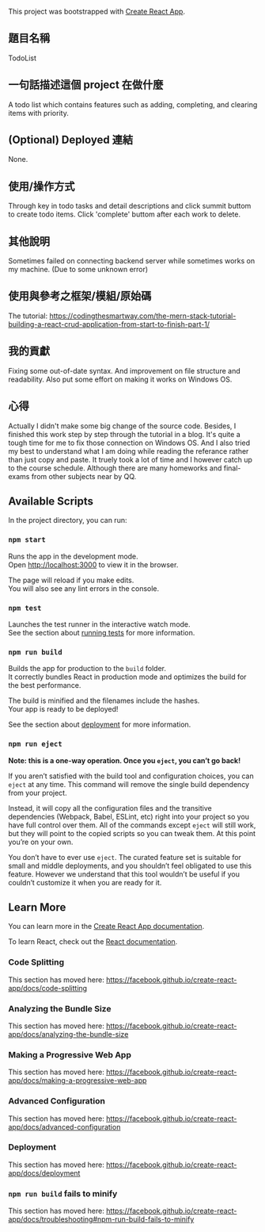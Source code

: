 This project was bootstrapped with [Create React App](https://github.com/facebook/create-react-app).

## 題目名稱
TodoList
## 一句話描述這個 project 在做什麼
A todo list which contains features such as adding, completing, and clearing items with priority.
## (Optional) Deployed 連結
None.
## 使用/操作方式
Through key in todo tasks and detail descriptions and click summit buttom to create todo items.
Click 'complete' buttom after each work to delete. 
## 其他說明
Sometimes failed on connecting backend server while sometimes works on my machine. (Due to some unknown error)
## 使用與參考之框架/模組/原始碼
The tutorial:
https://codingthesmartway.com/the-mern-stack-tutorial-building-a-react-crud-application-from-start-to-finish-part-1/
## 我的貢獻
Fixing some out-of-date syntax. And improvement on file structure and readability. Also put some effort on making it works on Windows OS.
## 心得
Actually I didn't make some big change of the source code. Besides, I finished this work step by step through the tutorial in a blog. It's quite a tough time for me to fix those connection on Windows OS. And I also tried my best to understand what I am doing while reading the referance rather than just copy and paste. It truely took a lot of time and I however catch up to the course schedule. Although there are many homeworks and final-exams from other subjects near by QQ. 



## Available Scripts

In the project directory, you can run:

### `npm start`

Runs the app in the development mode.<br>
Open [http://localhost:3000](http://localhost:3000) to view it in the browser.

The page will reload if you make edits.<br>
You will also see any lint errors in the console.

### `npm test`

Launches the test runner in the interactive watch mode.<br>
See the section about [running tests](https://facebook.github.io/create-react-app/docs/running-tests) for more information.

### `npm run build`

Builds the app for production to the `build` folder.<br>
It correctly bundles React in production mode and optimizes the build for the best performance.

The build is minified and the filenames include the hashes.<br>
Your app is ready to be deployed!

See the section about [deployment](https://facebook.github.io/create-react-app/docs/deployment) for more information.

### `npm run eject`

**Note: this is a one-way operation. Once you `eject`, you can’t go back!**

If you aren’t satisfied with the build tool and configuration choices, you can `eject` at any time. This command will remove the single build dependency from your project.

Instead, it will copy all the configuration files and the transitive dependencies (Webpack, Babel, ESLint, etc) right into your project so you have full control over them. All of the commands except `eject` will still work, but they will point to the copied scripts so you can tweak them. At this point you’re on your own.

You don’t have to ever use `eject`. The curated feature set is suitable for small and middle deployments, and you shouldn’t feel obligated to use this feature. However we understand that this tool wouldn’t be useful if you couldn’t customize it when you are ready for it.

## Learn More

You can learn more in the [Create React App documentation](https://facebook.github.io/create-react-app/docs/getting-started).

To learn React, check out the [React documentation](https://reactjs.org/).

### Code Splitting

This section has moved here: https://facebook.github.io/create-react-app/docs/code-splitting

### Analyzing the Bundle Size

This section has moved here: https://facebook.github.io/create-react-app/docs/analyzing-the-bundle-size

### Making a Progressive Web App

This section has moved here: https://facebook.github.io/create-react-app/docs/making-a-progressive-web-app

### Advanced Configuration

This section has moved here: https://facebook.github.io/create-react-app/docs/advanced-configuration

### Deployment

This section has moved here: https://facebook.github.io/create-react-app/docs/deployment

### `npm run build` fails to minify

This section has moved here: https://facebook.github.io/create-react-app/docs/troubleshooting#npm-run-build-fails-to-minify
